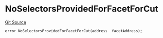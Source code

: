 # NoSelectorsProvidedForFacetForCut
[Git Source](https://github.com/thrackle-io/Tron/blob/0f66d21b157a740e3d9acae765069e378935a031/src/economic/ruleStorage/RuleStorageDiamondLib.sol)


```solidity
error NoSelectorsProvidedForFacetForCut(address _facetAddress);
```

